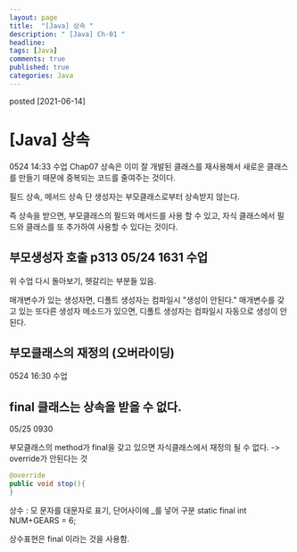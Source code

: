 ```yaml
---
layout: page
title:  "[Java] 상속 "
description: " [Java] Ch-01 "
headline: 
tags: [Java]
comments: true
published: true
categories: Java
---
```

posted [2021-06-14] 


# [Java] 상속
0524 14:33 수업 Chap07 
상속은 이미 잘 개발된 클래스를 재사용해서 새로운 클래스를 만들기 때문에 중복되는 코드를 줄여주는 것이다. 

필드 상속, 메서드 상속
단 생성자는 부모클래스로부터 상속받지 않는다. 

즉 상속을 받으면, 부모클래스의 필드와 메서드를 사용 할 수 있고, 자식 클래스에서 필드와 클래스를 또 추가하여 사용할 수 있다는 것이다. 

## 부모생성자 호출 p313 05/24 1631 수업 
위 수업 다시 돌아보기, 헷갈리는 부분들 있음. 

매개변수가 있는 생성자면, 디폴트 생성자는 컴파일시 "생성이 안된다." 
매개변수를 갖고 있는 또다른 생성자 메소드가 있으면, 디폴트 생성자는 컴파일시 자동으로 생성이 안된다. 

## 부모클래스의 재정의 (오버라이딩)
0524 16:30 수업


## final 클래스는 상속을 받을 수 없다. 
05/25 0930

부모클래스의 method가 final을 갖고 있으면 자식클래스에서 재정의 될 수 없다. -> override가 안된다는 것
```java
@override
public void stop(){
}
```

상수 : 모 문자를 대문자로 표기, 단어사이에 _를 넣어 구분
static final int NUM+GEARS = 6;

상수표현은 final 이라는 것을 사용함.



